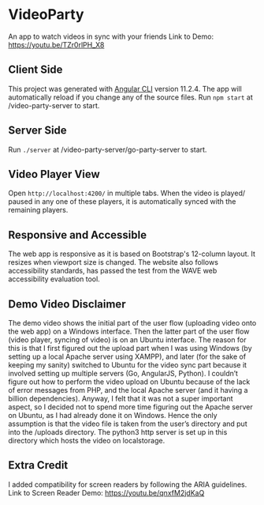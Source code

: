 # VideoParty

An app to watch videos in sync with your friends
Link to Demo: https://youtu.be/TZr0rlPH_X8 

## Client Side

This project was generated with [Angular CLI](https://github.com/angular/angular-cli) version 11.2.4.
The app will automatically reload if you change any of the source files. 
Run `npm start` at /video-party-server to start.

## Server Side

Run `./server` at /video-party-server/go-party-server to start. 

## Video Player View

Open `http://localhost:4200/` in multiple tabs. When the video is played/ paused in any one of these players, it is automatically synced with the remaining players. 

## Responsive and Accessible 

The web app is responsive as it is based on Bootstrap's 12-column layout. It resizes when viewport size is changed. The website also follows accessibility standards, has passed the test from the WAVE web accessibility evaluation tool. 

## Demo Video Disclaimer

The demo video shows the initial part of the user flow (uploading video onto the web app) on a Windows interface. Then the latter part of the user flow (video player, syncing of video) is on an Ubuntu interface. The reason for this is that I first figured out the upload part when I was using Windows (by setting up a local Apache server using XAMPP), and later (for the sake of keeping my sanity) switched to Ubuntu for the video sync part because it involved setting up multiple servers (Go, AngularJS, Python). I couldn’t figure out how to perform the video upload on Ubuntu because of the lack of error messages from PHP, and the local Apache server (and it having a billion dependencies). Anyway, I felt that it was not a super important aspect, so I decided not to spend more time figuring out the Apache server on Ubuntu, as I had already done it on Windows. Hence the only assumption is that the video file is taken from the user’s directory and put into the /uploads directory. The python3 http server is set up in this directory which hosts the video on localstorage. 

## Extra Credit 

I added compatibility for screen readers by following the ARIA guidelines. 
Link to Screen Reader Demo: https://youtu.be/qnxfM2jdKaQ